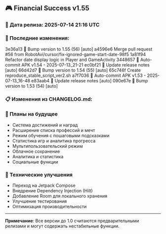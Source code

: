 ## 🎮 Financial Success v1.55

### 📅 Дата релиза: 2025-07-14 21:16 UTC

### 🔄 Последние изменения:
3e36a13 🔖 Bump version to 1.55 (56) [auto]
a4596e6 Merge pull request #56 from RobotAvi/cursor/fix-ignored-game-start-date-98f5
1a81f94 Refactor date display logic in Player and GameActivity
3448657 📱 Auto-commit APK v1.54 - 2025-07-13_21-21
ec0bf21 📝 Update release notes [auto]
66d42d7 🔖 Bump version to 1.54 (55) [auto]
65c746f Create reproduce_stable_script_ver2.sh
a7f7036 📱 Auto-commit APK v1.53 - 2025-07-13_16-48
e83aab4 📝 Update release notes [auto]
090e67e 🔖 Bump version to 1.53 (54) [auto]

### 📋 Изменения из CHANGELOG.md:
### 🔮 Планы на будущее
- Система достижений и наград
- Расширение списка профессий и мечт
- Режим обучения с пошаговыми подсказками
- Статистика игр и аналитика прогресса
- Мультипользовательский режим
- Облачное сохранение
- Аналитика и статистика
- Социальные функции

### 🔧 Технические улучшения
- Переход на Jetpack Compose
- Внедрение Dependency Injection (Hilt)
- Добавление Room для локального хранения
- Улучшение тестирования
- Оптимизация производительности

---

**Примечание**: Все версии до 1.0 считаются предварительными релизами и могут содержать нестабильные функции.